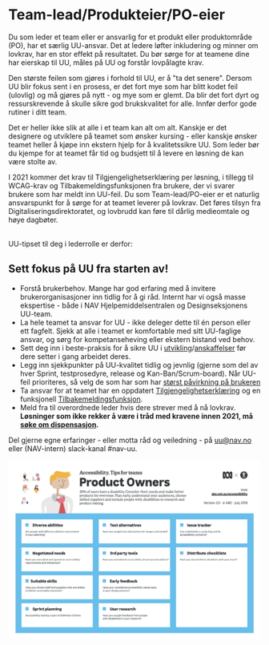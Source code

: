 # Team-lead/Produkteier/PO-eier
<p class="typo-ingress">Du som leder et team eller er ansvarlig for et produkt eller produktområde (PO), har et særlig UU-ansvar. Det at ledere løfter inkludering og minner om lovkrav, har en stor effekt på resultatet. Du bør sørge for at teamene dine har eierskap til UU, måles på UU og forstår lovpålagte krav.</p>

Den største feilen som gjøres i forhold til UU, er å "ta det senere". Dersom UU blir fokus sent i en prosess, er det fort mye som har blitt kodet feil (ulovlig) og må gjøres på nytt - og mye som er glemt. Da blir det fort dyrt og ressurskrevende å skulle sikre god brukskvalitet for alle. Innfør derfor gode rutiner i ditt team. 

Det er heller ikke slik at alle i et team kan alt om alt. Kanskje er det designere og utviklere på teamet som ønsker kursing - eller kanskje ønsker teamet heller å kjøpe inn ekstern hjelp for å kvalitetssikre UU. Som leder bør du kjempe for at teamet får tid og budsjett til å levere en løsning de kan være stolte av.
</br>
<div><alertstripe type="advarsel">I 2021 kommer det krav til Tilgjengelighetserklæring per løsning, i tillegg til WCAG-krav og Tilbakemeldingsfunksjonen fra brukere, der vi svarer brukere som har meldt inn UU-feil. Du som Team-lead/PO-eier er et naturlig ansvarspunkt for å sørge for at teamet leverer på lovkrav. Det føres tilsyn fra Digitaliseringsdirektoratet, og lovbrudd kan føre til dårlig medieomtale og høye dagbøter.</alertstripe></div>
</br>

<!-- vet ikke hvorfor det ikke blir mellomrom før her uten </br> -->
UU-tipset til deg i lederrolle er derfor:
## Sett fokus på UU fra starten av!

* Forstå brukerbehov. Mange har god erfaring med å invitere brukerorganisasjoner inn tidlig for å gi råd. Internt har vi også masse ekspertise - både i NAV Hjelpemiddelsentralen og Designseksjonens UU-team. 
* La hele teamet ta ansvar for UU - ikke deleger dette til én person eller ett fagfelt. Sjekk at alle i teamet er komfortable med sitt UU-faglige ansvar, og sørg for kompetanseheving eller ekstern bistand ved behov.
* Sett deg inn i beste-praksis for å sikre UU i [utvikling](/hvordan-faa-det-til)/[anskaffelser](/hva-gjelder/krav-til-anskaffelser.md) før dere setter i gang arbeidet deres.
* Legg inn sjekkpunkter på UU-kvalitet tidlig og jevnlig (gjerne som del av hver Sprint, testprosedyre, release og Kan-Ban/Scrum-board). Når UU-feil prioriteres, så velg de som har som har [størst påvirkning på brukeren](https://usability.com.au/2013/01/accessibility-priority-tool/)
* Ta ansvar for at teamet har en oppdatert [Tilgjengelighetserklæring](/hvordan-faa-det-til/tilgjengelighetserklæring.md) og en funksjonell [Tilbakemeldingsfunksjon](/hvordan-faa-det-til/tilbakemeldingsfunksjon.md). 
* Meld fra til overordnede leder hvis dere strever med å nå lovkrav. __Løsninger som ikke rekker å være i tråd med kravene innen 2021, må [søke om dispensasjon](https://uu.difi.no/krav-og-regelverk/kva-seier-forskrifta/sokje-om-dispensasjon).__ 

Del gjerne egne erfaringer - eller motta råd og veiledning - på uu@nav.no eller (NAV-intern) slack-kanal #nav-uu.

[![UU--tips for Produkteier-rollen fra abc](hvordan-faa-det-til/tips-etter-rolle/productowners-abc.png)](https://github.com/navikt/universell-utforming/raw/master/hvordan-faa-det-til/tips-etter-rolle/a11y_Tips4Teams-productowner_52522.pdf)
